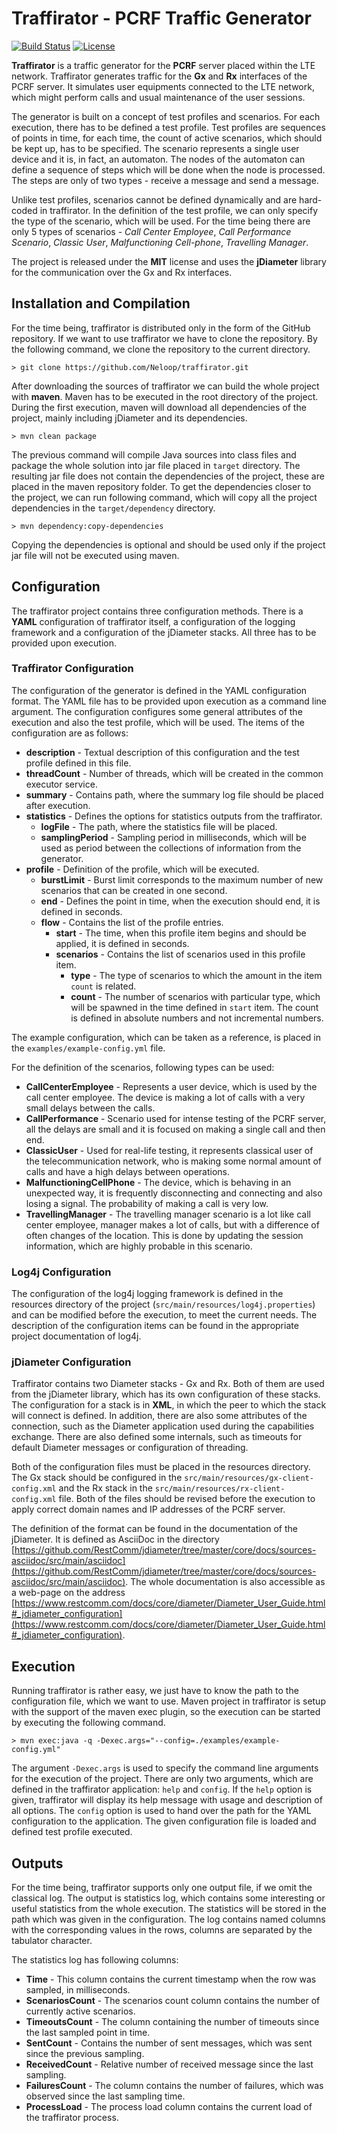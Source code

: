 # Traffirator - PCRF Traffic Generator

[![Build Status](https://travis-ci.org/Neloop/traffirator.svg?branch=master)](https://travis-ci.org/Neloop/traffirator)
[![License](http://img.shields.io/:license-mit-blue.svg)](https://github.com/Neloop/traffirator/blob/master/LICENSE)

**Traffirator** is a traffic generator for the **PCRF** server placed within the LTE network. Traffirator generates traffic for the **Gx** and **Rx** interfaces of the PCRF server. It simulates user equipments connected to the LTE network, which might perform calls and usual maintenance of the user sessions.

The generator is built on a concept of test profiles and scenarios. For each execution, there has to be defined a test profile. Test profiles are sequences of points in time, for each time, the count of active scenarios, which should be kept up, has to be specified. The scenario represents a single user device and it is, in fact, an automaton. The nodes of the automaton can define a sequence of steps which will be done when the node is processed. The steps are only of two types - receive a message and send a message.

Unlike test profiles, scenarios cannot be defined dynamically and are hard-coded in traffirator. In the definition of the test profile, we can only specify the type of the scenario, which will be used. For the time being there are only 5 types of scenarios - _Call Center Employee_, _Call Performance Scenario_, _Classic User_, _Malfunctioning Cell-phone_, _Travelling Manager_.

The project is released under the **MIT** license and uses the **jDiameter** library for the communication over the Gx and Rx interfaces.

## Installation and Compilation

For the time being, traffirator is distributed only in the form of the GitHub repository. If we want to use traffirator we have to clone the repository. By the following command, we clone the repository to the current directory.

```
> git clone https://github.com/Neloop/traffirator.git
```

After downloading the sources of traffirator we can build the whole project with **maven**. Maven has to be executed in the root directory of the project. During the first execution, maven will download all dependencies of the project, mainly including jDiameter and its dependencies.

```
> mvn clean package
```

The previous command will compile Java sources into class files and package the whole solution into jar file placed in `target` directory. The resulting jar file does not contain the dependencies of the project, these are placed in the maven repository folder. To get the dependencies closer to the project, we can run following command, which will copy all the project dependencies in the `target/dependency` directory.

```
> mvn dependency:copy-dependencies
```

Copying the dependencies is optional and should be used only if the project jar file will not be executed using maven.

## Configuration

The traffirator project contains three configuration methods. There is a **YAML** configuration of traffirator itself, a configuration of the logging framework and a configuration of the jDiameter stacks. All three has to be provided upon execution.

### Traffirator Configuration

The configuration of the generator is defined in the YAML configuration format. The YAML file has to be provided upon execution as a command line argument. The configuration configures some general attributes of the execution and also the test profile, which will be used. The items of the configuration are as follows:

* **description** - Textual description of this configuration and the test profile defined in this file.
* **threadCount** - Number of threads, which will be created in the common executor service.
* **summary** - Contains path, where the summary log file should be placed after execution.
* **statistics** - Defines the options for statistics outputs from the traffirator.
    * **logFile** - The path, where the statistics file will be placed.
    * **samplingPeriod** - Sampling period in milliseconds, which will be used as period between the collections of information from the generator.
* **profile** - Definition of the profile, which will be executed.
    * **burstLimit** - Burst limit corresponds to the maximum number of new scenarios that can be created in one second.
    * **end** - Defines the point in time, when the execution should end, it is defined in seconds.
    * **flow** - Contains the list of the profile entries.
        * **start** - The time, when this profile item begins and should be applied, it is defined in seconds.
        * **scenarios** - Contains the list of scenarios used in this profile item.
            * **type** - The type of scenarios to which the amount in the item `count` is related.
            * **count** - The number of scenarios with particular type, which will be spawned in the time defined in `start` item. The count is defined in absolute numbers and not incremental numbers.

The example configuration, which can be taken as a reference, is placed in the `examples/example-config.yml` file.

For the definition of the scenarios, following types can be used:

* **CallCenterEmployee** - Represents a user device, which is used by the call center employee. The device is making a lot of calls with a very small delays between the calls.
* **CallPerformance** - Scenario used for intense testing of the PCRF server, all the delays are small and it is focused on making a single call and then end.
* **ClassicUser** - Used for real-life testing, it represents classical user of the telecommunication network, who is making some normal amount of calls and have a high delays between operations.
* **MalfunctioningCellPhone** - The device, which is behaving in an unexpected way, it is frequently disconnecting and connecting and also losing a signal. The probability of making a call is very low.
* **TravellingManager** - The travelling manager scenario is a lot like call center employee, manager makes a lot of calls, but with a difference of often changes of the location. This is done by updating the session information, which are highly probable in this scenario.

### Log4j Configuration

The configuration of the log4j logging framework is defined in the resources directory of the project (`src/main/resources/log4j.properties`) and can be modified before the execution, to meet the current needs. The description of the configuration items can be found in the appropriate project documentation of log4j.

### jDiameter Configuration

Traffirator contains two Diameter stacks - Gx and Rx. Both of them are used from the jDiameter library, which has its own configuration of these stacks. The configuration for a stack is in **XML**, in which the peer to which the stack will connect is defined. In addition, there are also some attributes of the connection, such as the Diameter application used during the capabilities exchange. There are also defined some internals, such as timeouts for default Diameter messages or configuration of threading.

Both of the configuration files must be placed in the resources directory. The Gx stack should be configured in the `src/main/resources/gx-client-config.xml` and the Rx stack in the `src/main/resources/rx-client-config.xml` file. Both of the files should be revised before the execution to apply correct domain names and IP addresses of the PCRF server.

The definition of the format can be found in the documentation of the jDiameter. It is defined as AsciiDoc in the directory [https://github.com/RestComm/jdiameter/tree/master/core/docs/sources-asciidoc/src/main/asciidoc](https://github.com/RestComm/jdiameter/tree/master/core/docs/sources-asciidoc/src/main/asciidoc). The whole documentation is also accessible as a web-page on the address [https://www.restcomm.com/docs/core/diameter/Diameter_User_Guide.html#_jdiameter_configuration](https://www.restcomm.com/docs/core/diameter/Diameter_User_Guide.html#_jdiameter_configuration).

## Execution

Running traffirator is rather easy, we just have to know the path to the configuration file, which we want to use. Maven project in traffirator is setup with the support of the maven exec plugin, so the execution can be started by executing the following command.

```
> mvn exec:java -q -Dexec.args="--config=./examples/example-config.yml"
```

The argument `-Dexec.args` is used to specify the command line arguments for the execution of the project. There are only two arguments, which are defined in the traffirator application: `help` and `config`. If the `help` option is given, traffirator will display its help message with usage and description of all options. The `config` option is used to hand over the path for the YAML configuration to the application. The given configuration file is loaded and defined test profile executed.

## Outputs

For the time being, traffirator supports only one output file, if we omit the classical log. The output is statistics log, which contains some interesting or useful statistics from the whole execution. The statistics will be stored in the path which was given in the configuration. The log contains named columns with the corresponding values in the rows, columns are separated by the tabulator character.

The statistics log has following columns:

* **Time** - This column contains the current timestamp when the row was sampled, in milliseconds.
* **ScenariosCount** - The scenarios count column contains the number of currently active scenarios.
* **TimeoutsCount** - The column containing the number of timeouts since the last sampled point in time.
* **SentCount** - Contains the number of sent messages, which was sent since the previous sampling.
* **ReceivedCount** - Relative number of received message since the last sampling.
* **FailuresCount** - The column contains the number of failures, which was observed since the last sampling time.
* **ProcessLoad** - The process load column contains the current load of the traffirator process.